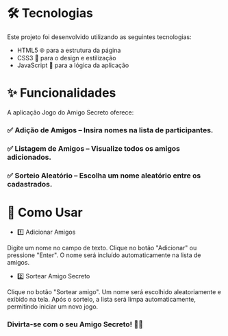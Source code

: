 # 🛠 Tecnologias
Este projeto foi desenvolvido utilizando as seguintes tecnologias:

* HTML5 🌐 para a estrutura da página
* CSS3 🎨 para o design e estilização
* JavaScript 📜 para a lógica da aplicação
# ✨ Funcionalidades
A aplicação Jogo do Amigo Secreto oferece:

### ✅ Adição de Amigos – Insira nomes na lista de participantes.
### ✅ Listagem de Amigos – Visualize todos os amigos adicionados.
### ✅ Sorteio Aleatório – Escolha um nome aleatório entre os cadastrados.

# 🚀 Como Usar
* 1️⃣ Adicionar Amigos

Digite um nome no campo de texto.
Clique no botão "Adicionar" ou pressione "Enter".
O nome será incluído automaticamente na lista de amigos.
* 2️⃣ Sortear Amigo Secreto

Clique no botão "Sortear amigo".
Um nome será escolhido aleatoriamente e exibido na tela.
Após o sorteio, a lista será limpa automaticamente, permitindo iniciar um novo jogo.
### Divirta-se com o seu Amigo Secreto! 🎁🎉

